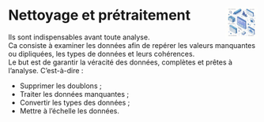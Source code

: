 # **Nettoyage et prétraitement**<a href="../"><img src="../assets/atomicDs.png" alt="Data science" align="right" height="64px"></a>
Ils sont indispensables avant toute analyse.  
Ca consiste à examiner les données afin de repérer les valeurs manquantes ou dipliquées, les types de données et leurs cohérences.  
Le but est de garantir la véracité des données, complètes et prêtes à l’analyse. C’est-à-dire :
* Supprimer les doublons ;
* Traiter les données manquantes ;
* Convertir les types des données ;
* Mettre à l’échelle les données.